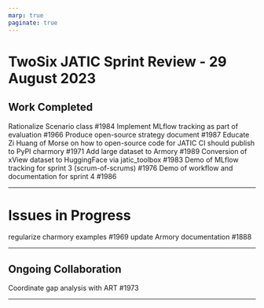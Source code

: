```yaml
---
marp: true
paginate: true
---
```


# TwoSix JATIC Sprint Review - 29 August 2023

## Work Completed

Rationalize Scenario class #1984
Implement MLflow tracking as part of evaluation #1966
Produce open-source strategy document #1987
Educate Zi Huang of Morse on how to open-source code for JATIC
CI should publish to PyPI charmory #1971
Add large dataset to Armory #1989
Conversion of xView dataset to HuggingFace via jatic_toolbox #1983
Demo of MLflow tracking for sprint 3 (scrum-of-scrums) #1976
Demo of workflow and documentation for sprint 4 #1986

---

# Issues in Progress

regularize charmory examples #1969
update Armory documentation #1888

---

## Ongoing Collaboration

Coordinate gap analysis with ART #1973

---
